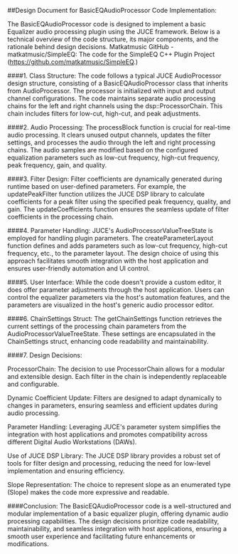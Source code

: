 
##Design Document for BasicEQAudioProcessor Code Implementation:

The BasicEQAudioProcessor code is designed to implement a basic Equalizer audio processing plugin using the JUCE framework. Below is a technical overview of the code structure, its major components, and the rationale behind design decisions.
 <Work Credit>
 Matkatmusic GitHub - matkatmusic/SimpleEQ: The code for the SimpleEQ C++ Plugin Project (https://github.com/matkatmusic/SimpleEQ.)

####1. Class Structure:
The code follows a typical JUCE AudioProcessor design structure, consisting of a BasicEQAudioProcessor class that inherits from AudioProcessor. The processor is initialized with input and output channel configurations. The code maintains separate audio processing chains for the left and right channels using the dsp::ProcessorChain. This chain includes filters for low-cut, high-cut, and peak adjustments.

####2. Audio Processing:
The processBlock function is crucial for real-time audio processing. It clears unused output channels, updates the filter settings, and processes the audio through the left and right processing chains. The audio samples are modified based on the configured equalization parameters such as low-cut frequency, high-cut frequency, peak frequency, gain, and quality.

####3. Filter Design:
Filter coefficients are dynamically generated during runtime based on user-defined parameters. For example, the updatePeakFilter function utilizes the JUCE DSP library to calculate coefficients for a peak filter using the specified peak frequency, quality, and gain. The updateCoefficients function ensures the seamless update of filter coefficients in the processing chain.

####4. Parameter Handling:
JUCE's AudioProcessorValueTreeState is employed for handling plugin parameters. The createParameterLayout function defines and adds parameters such as low-cut frequency, high-cut frequency, etc., to the parameter layout. The design choice of using this approach facilitates smooth integration with the host application and ensures user-friendly automation and UI control.

####5. User Interface:
While the code doesn't provide a custom editor, it does offer parameter adjustments through the host application. Users can control the equalizer parameters via the host's automation features, and the parameters are visualized in the host's generic audio processor editor.

####6. ChainSettings Struct:
The getChainSettings function retrieves the current settings of the processing chain parameters from the AudioProcessorValueTreeState. These settings are encapsulated in the ChainSettings struct, enhancing code readability and maintainability.

####7. Design Decisions:

ProcessorChain: The decision to use ProcessorChain allows for a modular and extensible design. Each filter in the chain is independently replaceable and configurable.

Dynamic Coefficient Update: Filters are designed to adapt dynamically to changes in parameters, ensuring seamless and efficient updates during audio processing.

Parameter Handling: Leveraging JUCE's parameter system simplifies the integration with host applications and promotes compatibility across different Digital Audio Workstations (DAWs).

Use of JUCE DSP Library: The JUCE DSP library provides a robust set of tools for filter design and processing, reducing the need for low-level implementation and ensuring efficiency.

Slope Representation: The choice to represent slope as an enumerated type (Slope) makes the code more expressive and readable.

####Conclusion:
The BasicEQAudioProcessor code is a well-structured and modular implementation of a basic equalizer plugin, offering dynamic audio processing capabilities. The design decisions prioritize code readability, maintainability, and seamless integration with host applications, ensuring a smooth user experience and facilitating future enhancements or modifications.
